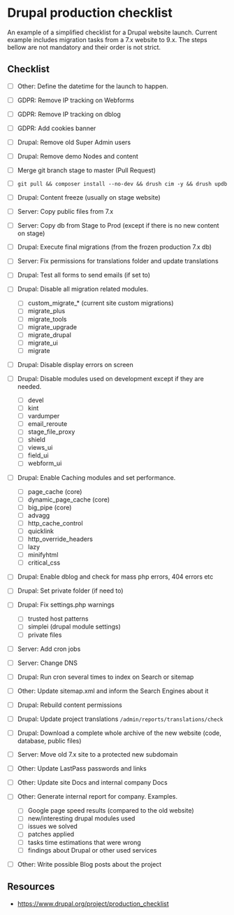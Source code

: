 # Drupal production checklist

An example of a simplified checklist for a Drupal website launch.
Current example includes migration tasks from a 7.x website to 9.x.
The steps bellow are not mandatory and their order is not strict.

## Checklist

- [ ] Other: Define the datetime for the launch to happen.
- [ ] GDPR: Remove IP tracking on Webforms
- [ ] GDPR: Remove IP tracking on dblog
- [ ] GDPR: Add cookies banner
- [ ] Drupal: Remove old Super Admin users
- [ ] Drupal: Remove demo Nodes and content
- [ ] Merge git branch stage to master (Pull Request)
- [ ] `git pull && composer install --no-dev && drush cim -y && drush updb`
- [ ] Drupal: Content freeze (usually on stage website)
- [ ] Server: Copy public files from 7.x
- [ ] Server: Copy db from Stage to Prod (except if there is no new content on stage)
- [ ] Drupal: Execute final migrations (from the frozen production 7.x db)
- [ ] Server: Fix permissions for translations folder and update translations
- [ ] Drupal: Test all forms to send emails (if set to)
- [ ] Drupal: Disable all migration related modules.
  - [ ] custom_migrate_\* (current site custom migrations)
  - [ ] migrate_plus
  - [ ] migrate_tools
  - [ ] migrate_upgrade
  - [ ] migrate_drupal
  - [ ] migrate_ui
  - [ ] migrate
- [ ] Drupal: Disable display errors on screen
- [ ] Drupal: Disable modules used on development except if they are needed.
  - [ ] devel
  - [ ] kint
  - [ ] vardumper
  - [ ] email_reroute
  - [ ] stage_file_proxy
  - [ ] shield
  - [ ] views_ui
  - [ ] field_ui
  - [ ] webform_ui
- [ ] Drupal: Enable Caching modules and set performance.
  - [ ] page_cache (core)
  - [ ] dynamic_page_cache (core)
  - [ ] big_pipe (core)
  - [ ] advagg
  - [ ] http_cache_control
  - [ ] quicklink
  - [ ] http_override_headers
  - [ ] lazy
  - [ ] minifyhtml
  - [ ] critical_css
- [ ] Drupal: Enable dblog and check for mass php errors, 404 errors etc
- [ ] Drupal: Set private folder (if need to)
- [ ] Drupal: Fix settings.php warnings
  - [ ] trusted host patterns
  - [ ] simplei (drupal module settings)
  - [ ] private files
- [ ] Server: Add cron jobs
- [ ] Server: Change DNS
- [ ] Drupal: Run cron several times to index on Search or sitemap
- [ ] Other: Update sitemap.xml and inform the Search Engines about it
- [ ] Drupal: Rebuild content permissions
- [ ] Drupal: Update project translations `/admin/reports/translations/check`
- [ ] Drupal: Download a complete whole archive of the new website (code, database, public files)
- [ ] Server: Move old 7.x site to a protected new subdomain
- [ ] Other: Update LastPass passwords and links
- [ ] Other: Update site Docs and internal company Docs
- [ ] Other: Generate internal report for company. Examples.
  - [ ] Google page speed results (compared to the old website)
  - [ ] new/interesting drupal modules used
  - [ ] issues we solved
  - [ ] patches applied
  - [ ] tasks time estimations that were wrong
  - [ ] findings about Drupal or other used services
- [ ] Other: Write possible Blog posts about the project


## Resources

- https://www.drupal.org/project/production_checklist

